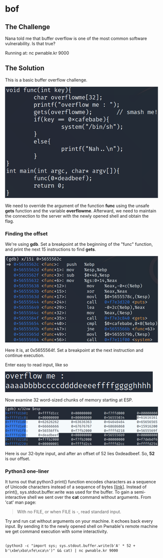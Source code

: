 # bof



## The Challenge



Nana told me that buffer overflow is one of the most common software vulnerability. Is that true?



Running at: nc pwnable.kr 9000



## The Solution



This is a basic buffer overflow challenge.



![](/.gitbook/assets/image%20%285%29.png)



We need to override the argument of the function **func** using the unsafe **gets** function and the variable **overflowme**. Afterward, we need to maintain the connection to the server with the newly opened shell and obtain the flag.



### Finding the offset



We're using **gdb**. Set a breakpoint at the beginning of the "func" function, and print the next 15 instructions to find **gets**.



![](/.gitbook/assets/image%20%287%29.png)



Here it is, at 0x5655564f. Set a breakpoint at the next instruction and continue execution.



Enter easy to read input, like so



![](/.gitbook/assets/image%20%288%29.png)



Now examine 32 word-sized chunks of memory starting at ESP.



![](/.gitbook/assets/image%20%286%29.png)



Here is our 32-byte input, and after an offset of 52 lies 0xdeadbeef. So, **52** is our offset.



### Python3 one-liner



It turns out that python3 print\(\) function encodes characters as a sequence of Unicode characters instead of a sequence of bytes \[[link](https://stackoverflow.com/questions/32017389/write-different-hex-values-in-python2-and-python3)\]. Instead of print\(\), sys.stdout.buffer.write was used for the buffer. To gain a semi-interactive shell we sent over the **cat** command without arguments. From 'cat' man page:



> With no FILE, or when FILE is -, read standard input.



Try and run cat without arguments on your machine. it echoes back every input. By sending it to the newly opened shell on Pwnable's remote machine we get command execution with some interactivity. 



```text

(python3 -c "import sys; sys.stdout.buffer.write(b'A' * 52 + b'\xbe\xba\xfe\xca\n')" && cat) | nc pwnable.kr 9000

```



